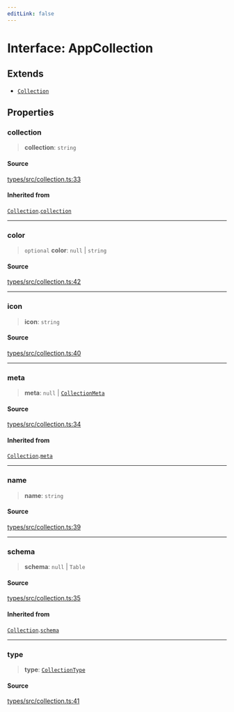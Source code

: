 ```yaml
---
editLink: false
---
```


# Interface: AppCollection

## Extends

- [`Collection`](interface.Collection.md)

## Properties

### collection

> **collection**: `string`

#### Source

[types/src/collection.ts:33](https://github.com/directus/directus/blob/7789a6c53/packages/types/src/collection.ts#L33)

#### Inherited from

[`Collection`](interface.Collection.md).[`collection`](interface.Collection.md#collection)

---

### color

> `optional` **color**: `null` \| `string`

#### Source

[types/src/collection.ts:42](https://github.com/directus/directus/blob/7789a6c53/packages/types/src/collection.ts#L42)

---

### icon

> **icon**: `string`

#### Source

[types/src/collection.ts:40](https://github.com/directus/directus/blob/7789a6c53/packages/types/src/collection.ts#L40)

---

### meta

> **meta**: `null` \| [`CollectionMeta`](../type-aliases/type-alias.CollectionMeta.md)

#### Source

[types/src/collection.ts:34](https://github.com/directus/directus/blob/7789a6c53/packages/types/src/collection.ts#L34)

#### Inherited from

[`Collection`](interface.Collection.md).[`meta`](interface.Collection.md#meta)

---

### name

> **name**: `string`

#### Source

[types/src/collection.ts:39](https://github.com/directus/directus/blob/7789a6c53/packages/types/src/collection.ts#L39)

---

### schema

> **schema**: `null` \| `Table`

#### Source

[types/src/collection.ts:35](https://github.com/directus/directus/blob/7789a6c53/packages/types/src/collection.ts#L35)

#### Inherited from

[`Collection`](interface.Collection.md).[`schema`](interface.Collection.md#schema)

---

### type

> **type**: [`CollectionType`](../type-aliases/type-alias.CollectionType.md)

#### Source

[types/src/collection.ts:41](https://github.com/directus/directus/blob/7789a6c53/packages/types/src/collection.ts#L41)
